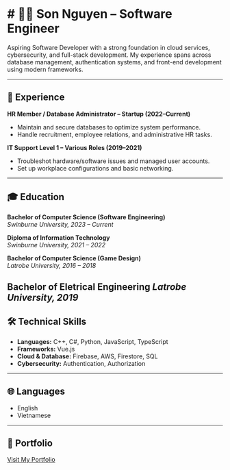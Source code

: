 # # 👨‍💻 Son Nguyen – Software Engineer

Aspiring Software Developer with a strong foundation in cloud services, cybersecurity, and full-stack development. My experience spans across database management, authentication systems, and front-end development using modern frameworks.

---

## 💼 Experience

**HR Member / Database Administrator – Startup (2022–Current)**  
- Maintain and secure databases to optimize system performance.  
- Handle recruitment, employee relations, and administrative HR tasks.  

**IT Support Level 1 – Various Roles (2019–2021)**  
- Troubleshot hardware/software issues and managed user accounts.  
- Set up workplace configurations and basic networking.  

---

## 🎓 Education

**Bachelor of Computer Science (Software Engineering)**  
*Swinburne University, 2023 – Current*

**Diploma of Information Technology**  
*Swinburne University, 2021 – 2022*

**Bachelor of Computer Science (Game Design)**  
*Latrobe University, 2016 – 2018*

**Bachelor of Eletrical Engineering**
*Latrobe University, 2019*
---

## 🛠️ Technical Skills

- **Languages:** C++, C#, Python, JavaScript, TypeScript  
- **Frameworks:** Vue.js  
- **Cloud & Database:** Firebase, AWS, Firestore, SQL  
- **Cybersecurity:** Authentication, Authorization

---

## 🌐 Languages

- English  
- Vietnamese  

---

## 🔗 Portfolio

[Visit My Portfolio](https://flawiwnl.wixsite.com/portfolio)

